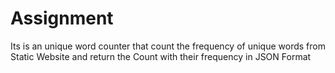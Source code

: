 # Assignment
Its is an unique word counter that count the  frequency of unique words from Static Website and return the Count with their frequency in JSON Format
